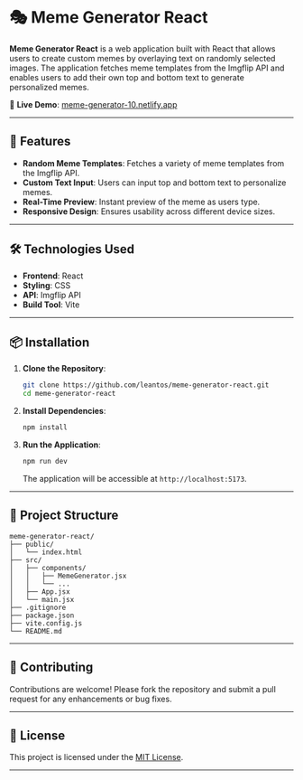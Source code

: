 # 🎭 Meme Generator React

**Meme Generator React** is a web application built with React that allows users to create custom memes by overlaying text on randomly selected images. The application fetches meme templates from the Imgflip API and enables users to add their own top and bottom text to generate personalized memes.

🔗 **Live Demo**: [meme-generator-10.netlify.app](https://meme-generator-10.netlify.app)

---

## 🚀 Features

* **Random Meme Templates**: Fetches a variety of meme templates from the Imgflip API.
* **Custom Text Input**: Users can input top and bottom text to personalize memes.
* **Real-Time Preview**: Instant preview of the meme as users type.
* **Responsive Design**: Ensures usability across different device sizes.

---

## 🛠️ Technologies Used

* **Frontend**: React
* **Styling**: CSS
* **API**: Imgflip API
* **Build Tool**: Vite

---

## 📦 Installation

1. **Clone the Repository**:

   ```bash
   git clone https://github.com/leantos/meme-generator-react.git
   cd meme-generator-react
   ```

2. **Install Dependencies**:

   ```bash
   npm install
   ```

3. **Run the Application**:

   ```bash
   npm run dev
   ```

   The application will be accessible at `http://localhost:5173`.

---

## 📁 Project Structure

```
meme-generator-react/
├── public/
│   └── index.html
├── src/
│   ├── components/
│   │   ├── MemeGenerator.jsx
│   │   └── ...
│   ├── App.jsx
│   └── main.jsx
├── .gitignore
├── package.json
├── vite.config.js
└── README.md
```

---

## 🤝 Contributing

Contributions are welcome! Please fork the repository and submit a pull request for any enhancements or bug fixes.

---

## 📄 License

This project is licensed under the [MIT License](LICENSE).

---
